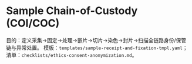 # Sample Chain-of-Custody (COI/COC)

目的：定义采集→固定→处理→嵌片→切片→染色→封片→扫描全链路身份/保管链与异常处置。
模板：`templates/sample-receipt-and-fixation-tmpl.yaml`；清单：`checklists/ethics-consent-anonymization.md`。
